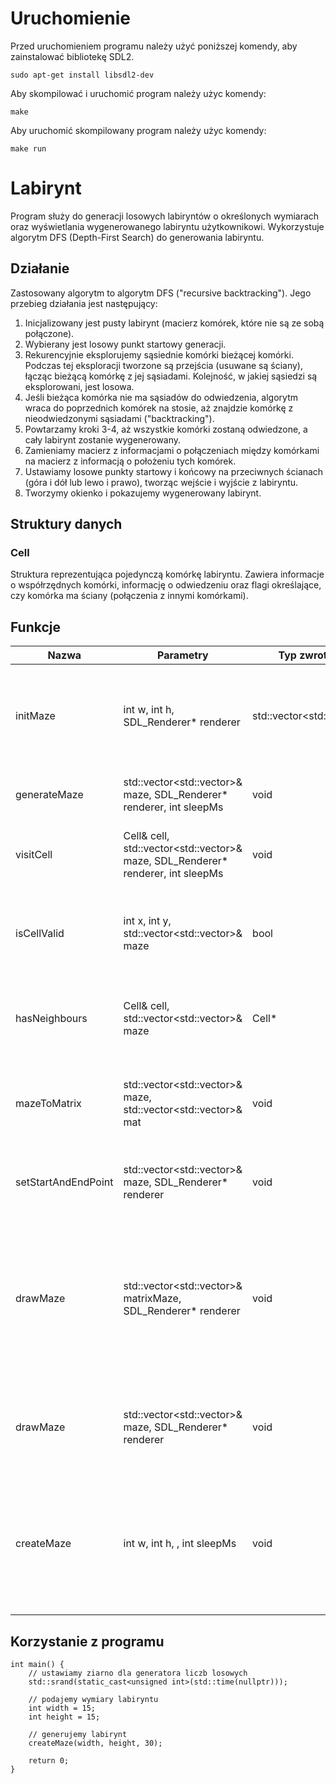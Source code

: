 # Uruchomienie
Przed uruchomieniem programu należy użyć poniższej komendy, aby zainstalować bibliotekę SDL2.
```console
sudo apt-get install libsdl2-dev
```
Aby skompilować i uruchomić program należy użyc komendy:
```console
make
```

Aby uruchomić skompilowany program należy użyc komendy:
```console
make run
```


# Labirynt

Program służy do generacji losowych labiryntów o określonych wymiarach oraz wyświetlania wygenerowanego labiryntu użytkownikowi. Wykorzystuje algorytm DFS (Depth-First Search) do generowania labiryntu.

## Działanie

Zastosowany algorytm to algorytm DFS ("recursive backtracking"). Jego przebieg działania jest następujący:
1. Inicjalizowany jest pusty labirynt (macierz komórek, które nie są ze sobą połączone).
2. Wybierany jest losowy punkt startowy generacji.
3. Rekurencyjnie eksplorujemy sąsiednie komórki bieżącej komórki. Podczas tej eksploracji tworzone są przejścia (usuwane są ściany), łącząc bieżącą komórkę z jej sąsiadami. Kolejność, w jakiej sąsiedzi są eksplorowani, jest losowa.
4. Jeśli bieżąca komórka nie ma sąsiadów do odwiedzenia, algorytm wraca do poprzednich komórek na stosie, aż znajdzie komórkę z nieodwiedzonymi sąsiadami ("backtracking").
5. Powtarzamy kroki 3-4, aż wszystkie komórki zostaną odwiedzone, a cały labirynt zostanie wygenerowany.
6. Zamieniamy macierz z informacjami o połączeniach między komórkami na macierz z informacją o położeniu tych komórek.
7. Ustawiamy losowe punkty startowy i końcowy na przeciwnych ścianach (góra i dół lub lewo i prawo), tworząc wejście i wyjście z labiryntu.
8. Tworzymy okienko i pokazujemy wygenerowany labirynt.

## Struktury danych

### Cell
Struktura reprezentująca pojedynczą komórkę labiryntu.
Zawiera informacje o współrzędnych komórki, informację o odwiedzeniu oraz flagi określające, czy komórka ma ściany (połączenia z innymi komórkami).

## Funkcje

| Nazwa  | Parametry |  Typ zwrotny |  Opis |
| ------- |------|------ |------|
| initMaze      |int w, int h, SDL_Renderer* renderer|std::vector<std::vector<Cell>>| zwraca labirynt (macierz komórek), w którym nie ma żadnych połączeń między komórkami o podanej długości i szerokości    |
| generateMaze      | std::vector<std::vector<Cell>>& maze, SDL_Renderer* renderer, int sleepMs|void| generuje labirynt z losowo wybranym startowym punktem generacji     |
| visitCell      |Cell& cell, std::vector<std::vector<Cell>>& maze, SDL_Renderer* renderer, int sleepMs|void| odwiedza komórkę i (jeżeli to możliwe) tworzy połączenia między nią a jej sąsiadami    |
| isCellValid | int x, int y, std::vector<std::vector<Cell>>& maze |bool| zwraca informację, czy komórka jest poprawna, tj. czy nie wykracza poza labirynt i nie była jeszcze odwiedzona|
| hasNeighbours |Cell& cell, std::vector<std::vector<Cell>>& maze  |Cell*|zwraca losowego sąsiada spośród poprawnych (nieodwiedzonych) sąsiadów danej komórki|
| mazeToMatrix | std::vector<std::vector<Cell>>& maze, std::vector<std::vector<int>>& mat  |void| zamienia macierz komórek (połączeń między nimi) na macierz z informacją o tym, co znajduje się na danym polu|
| setStartAndEndPoint | std::vector<std::vector<Cell>>& maze, SDL_Renderer* renderer| void| losowo ustawia punkt, z którego startujemy i punkt, do którego mamy dotrzeć|
| drawMaze |std::vector<std::vector<int>>& matrixMaze, SDL_Renderer* renderer| void |wizualizuje labirynt przy użyciu biblioteki SDL2. Jest on rysowany jako siatka komórek, gdzie białe komórki reprezentują ścieżki, czarne to ściany, czerwone to punkt startowy, a zielone to punkt docelowy|
| drawMaze | std::vector<std::vector<int>>& maze, SDL_Renderer* renderer  | void |przygotowuje "drzewo" i zamienią na macierz, następnie wykonuje przeładowaną funkcję | 
| createMaze |int w, int h, , int sleepMs| void | tworzy okienko i generuje labirynt, parametr w - szerokośc labiryntu, h - szerokość labiryntu, sleepMs - czas uśpenia między kolejnymi krokami generacji w milisekundach |

## Korzystanie z programu

```
int main() {
    // ustawiamy ziarno dla generatora liczb losowych
    std::srand(static_cast<unsigned int>(std::time(nullptr)));

    // podajemy wymiary labiryntu
    int width = 15;
    int height = 15;

    // generujemy labirynt
    createMaze(width, height, 30);

    return 0;
}

```